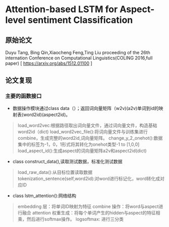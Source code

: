 ﻿# Attention-based LSTM for Aspect-level sentiment Classification
## 原始论文
 Duyu Tang, Bing Qin,Xiaocheng Feng,Ting Liu
proceeding of the 26th internation Conference on Computational Linguistics(COLING 2016,full paper)
[ https://arxiv.org/abs/1512.01100 ]
## 论文复现
### 主要的函数接口
 - 数据操作模块通过class data（）；返回词向量矩阵（w2v)(a2v)单词到id的映射表(word2id)(aspect2id)。
  > load_word2vec:根据路径取出词向量文件，通过词向量文件，构造基础word2id（dict)
  > load_word2vec_file():将词向量文件与训练集进行combine，生成完整的word2id,词向量矩阵。
  > change_y_2_onehot():数据集中的标签为-1，0，1形式将其转化为onehot类型-1 to [1,0,0]
  > load_aspect_id():生成aspect的词向量矩阵a2v和aspect2id(dict)
 - class construct_data(),读取测试数据，标准化测试数据
 > load_raw_data():从目标位置读取数据
 > tokenization_sentence(self,word2id):对word进行标记化，word转化成对应ID
 - class lstm_attention():网络结构
 > embedding 层：将单词ID映射为特征
 > combine 操作：将word与aspect进行融合
 > attention 权重生成：将每个单词产生的hidden与aspect的特征相乘，然后进行softmax操作。
 > logsoftmax: 进行三分类
 
 
 